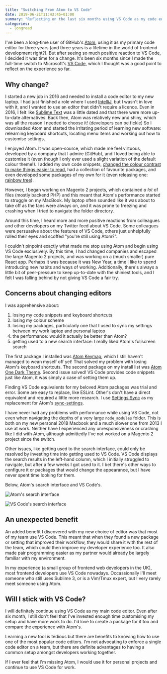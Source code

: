 ```yaml
---
title: "Switching From Atom to VS Code"
date: 2019-06-21T11:43:45+01:00
summary: "Reflecting on the last six months using VS Code as my code editor after three years with Atom"
categories:
  - longread
---
```


I've been a long-time user of GitHub's [Atom](https://atom.io/), using it as my primary code editor for three years (and three years is a lifetime in the world of frontend development right?). But after seeing so much positive reaction to VS Code, I decided it was time for a change. It's been six months since I made the full-time switch to Microsoft's [VS Code](https://code.visualstudio.com/), which I thought was a good point to reflect on the experience so far.

## Why change?

I started a new job in 2016 and needed to install a code editor to my new laptop. I had just finished a role where I used [IntelliJ](https://www.jetbrains.com/idea/), but I wasn't in love with it, and I wanted to use an editor that didn't require a licence. Even in 2016, I felt like [Sublime Text](https://www.sublimetext.com/) was a little dated and that there were more up-to-date alternatives. Back then, Atom was relatively new and shiny, which was all the reason I needed to choose it! (developers can be fickle) So I downloaded Atom and started the irritating period of learning new software: relearning keyboard shortcuts, locating menu items and working out how to customise settings.

I enjoyed Atom. It was open-source, which made me feel virtuous, developed by a company that I admire (GitHub), and I loved being able to customise it (even though I only ever used a slight variation of the default colour theme!). I added my own code snippets, [changed the colour contrast to make things easier to read](/blog/2017-03-07-improving-colour-contrast-ratios-in-atom/), had a collection of favourite packages, and even developed some packages of my own for it (even releasing one: [rainbow tree](https://atom.io/packages/rainbow-tree)).

However, I began working on Magento 2 projects, which contained _a lot_ of files (mostly backend PHP) and this meant that Atom's performance started to struggle on my MacBook. My laptop often sounded like it was about to take off as the fans were always on, and it was prone to freezing and crashing when I tried to navigate the folder directory.

Around this time, I heard more and more positive reactions from colleagues and other developers on my Twitter feed about VS Code. Some colleagues were persuasive about the features of VS Code, others just unhelpfully rolled their eyes and scoffed "you're still using Atom?".

I couldn't pinpoint exactly what made me stop using Atom and begin using VS Code exclusively. By this time, I had changed companies and escaped the large Magento 2 projects, and was working on a (much smaller) pure React app. Perhaps it was because it was New Year, a time I like to spend introducing new habits and ways of working. Additionally, there's always a little bit of peer-pressure to keep up-to-date with the shiniest tools, and I felt I was falling behind by not giving VS Code a fair try.

## Concerns about changing editors

I was apprehensive about:

1. losing my code snippets and keyboard shortcuts
2. losing my colour scheme
3. losing my packages, particularly one that I used to sync my settings between my work laptop and personal laptop
4. the performance: would it actually be better than Atom?
5. getting used to a new search interface: I really liked Atom's fullscreen search

The first package I installed was [Atom Keymap](https://marketplace.visualstudio.com/items?itemName=ms-vscode.atom-keybindings), which I still haven't managed to wean myself off yet! That solved my problem with losing Atom's keyboard shortcuts. The second package on my install list was [Atom One Dark Theme](https://marketplace.visualstudio.com/items?itemName=akamud.vscode-theme-onedark). Second issue solved! VS Code provides code snippets just like Atom, it was simply a case of setting them up.

Finding VS Code equivalents for my beloved Atom packages was trial and error. Some are easy to replace, like ESLint. Other's don't have a direct equivalent and required a little more research. I use [Settings Sync](https://marketplace.visualstudio.com/items?itemName=Shan.code-settings-sync) as my replacement for Atom's [sync-settings](https://atom.io/packages/sync-settings).

I have never had any problems with performance while using VS Code, not even when navigating the depths of a very large `node_modules` folder. This is both on my new personal 2018 Macbook and a much slower one from 2013 I use at work. Neither have I experienced any unresponsiveness or crashing like I did with Atom, although admittedly I've not worked on a Magento 2 project since the switch.

Other issues, like getting used to the search interface, could only be resolved by investing time into getting used to VS Code. VS Code displays the search results in the left-hand column, which I initially struggled to navigate, but after a few weeks I got used to it. I bet there's other ways to configure it or packages that would change the appearance, but I have never spent time looking for them.

Below, Atom's search interface and VS Code's.

![Atom's search interface](/images/atom-vs-code/atom-search.png)

![VS Code's search interface](/images/atom-vs-code/vs-code-search.png)

## An unexpected benefit

An added benefit I discovered with my new choice of editor was that most of my team use VS Code. This meant that when they found a new package or setting that improved their workflow, they would share it with the rest of the team, which could then improve my developer experience too. It also made pair programming easier as my partner would already be largely familiar with my environment.

In my experience (a small group of frontend web developers in the UK), most frontend developers use VS Code nowadays. Occassionally I'll meet someone who still uses Sublime 3, or is a Vim/Tmux expert, but I very rarely meet someone using Atom.

## Will I stick with VS Code?

I will definitely continue using VS Code as my main code editor. Even after six month, I still don't feel that I've invested enough time customising my setup and have more work to do. I'd love to create a package for it too and compare the experience with Atom's.

Learning a new tool is tedious but there are benefits to knowing how to use one of the most popular code editors. I'm not advocating to enforce a single code editor on a team, but there are definite advantages to having a common setup amongst developers working together.

If I ever feel that I'm missing Atom, I would use it for personal projects and continue to use VS Code for work.

